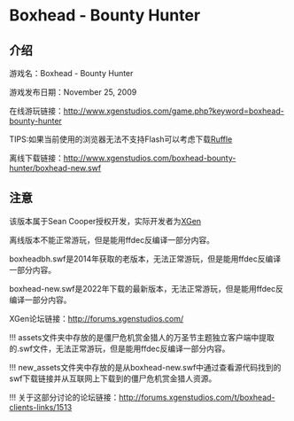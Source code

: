# Boxhead - Bounty Hunter

## 介绍

游戏名：Boxhead - Bounty Hunter

游戏发布日期：November 25, 2009

在线游玩链接：http://www.xgenstudios.com/game.php?keyword=boxhead-bounty-hunter

TIPS:如果当前使用的浏览器无法不支持Flash可以考虑下载[Ruffle](https://ruffle.rs/)

离线下载链接：http://www.xgenstudios.com/boxhead-bounty-hunter/boxhead-new.swf

## 注意

该版本属于Sean Cooper授权开发，实际开发者为[XGen](http://www.xgenstudios.com/)

离线版本不能正常游玩，但是能用ffdec反编译一部分内容。

boxheadbh.swf是2014年获取的老版本，无法正常游玩，但是能用ffdec反编译一部分内容。

boxhead-new.swf是2022年下载的最新版本，无法正常游玩，但是能用ffdec反编译一部分内容。

XGen论坛链接：http://forums.xgenstudios.com/

!!! assets文件夹中存放的是僵尸危机赏金猎人的万圣节主题独立客户端中提取的.swf文件，无法正常游玩，但是能用ffdec反编译一部分内容。

!!! new_assets文件夹中存放的是从boxhead-new.swf中通过查看源代码找到的swf下载链接并从互联网上下载到的僵尸危机赏金猎人资源。

!!! 关于这部分讨论的论坛链接：http://forums.xgenstudios.com/t/boxhead-clients-links/1513
